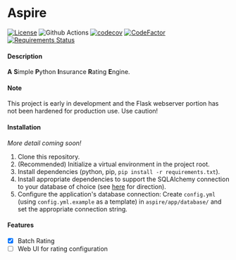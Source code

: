 # Aspire

[![License](https://img.shields.io/badge/license-MIT-brightgreen.svg?style=flat-square)](https://github.com/nemmons/aspire/blob/main/LICENSE)
![Github Actions](https://github.com/nemmons/aspire/workflows/build/badge.svg)
[![codecov](https://codecov.io/gh/nemmons/aspire/branch/main/graph/badge.svg?token=Q9SN60QZ5L)](https://codecov.io/gh/nemmons/aspire)
[![CodeFactor](https://www.codefactor.io/repository/github/nemmons/aspire/badge)](https://www.codefactor.io/repository/github/nemmons/aspire)
[![Requirements Status](https://requires.io/github/nemmons/aspire/requirements.svg?branch=main)](https://requires.io/github/nemmons/aspire/requirements/?branch=main)

#### Description

**A** **S**imple **P**ython **I**nsurance **R**ating **E**ngine.

#### Note

This project is early in development and the Flask webserver portion has not been hardened for production use. Use caution!

#### Installation
*More detail coming soon!*

1. Clone this repository.
1. (Recommended) Initialize a virtual environment in the project root.
1. Install dependencies (python, pip, `pip install -r requirements.txt`).
1. Install appropriate dependencies to support the SQLAlchemy connection to your database of choice (see [here](https://docs.sqlalchemy.org/en/13/core/engines.html#supported-databases) for direction).
1. Configure the application's database connection: Create `config.yml` (using `config.yml.example` as a template) in `aspire/app/database/` and set the appropriate connection string.

#### Features

- [X] Batch Rating 
- [ ] Web UI for rating configuration
